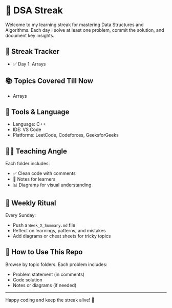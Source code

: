 # 🧠 DSA Streak

Welcome to my learning streak for mastering Data Structures and Algorithms. Each day I solve at least one problem, commit the solution, and document key insights.

## 📅 Streak Tracker
- ✅ Day 1: Arrays

## 📚 Topics Covered Till Now
- Arrays

## 🧰 Tools & Language
- Language: C++
- IDE: VS Code
- Platforms: LeetCode, Codeforces, GeeksforGeeks

## 🧑‍🏫 Teaching Angle
Each folder includes:
- ✅ Clean code with comments
- 📄 Notes for learners
- 📊 Diagrams for visual understanding

## 🔄 Weekly Ritual
Every Sunday:
- Push a `Week_X_Summary.md` file
- Reflect on learnings, patterns, and mistakes
- Add diagrams or cheat sheets for tricky topics

## 📌 How to Use This Repo
Browse by topic folders. Each problem includes:
- Problem statement (in comments)
- Code solution
- Notes or diagrams (if needed)

---

Happy coding and keep the streak alive! 💪
